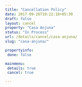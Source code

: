 ```yaml
---
title: "Cancellation Policy"
date: 2017-09-26T19:22:18+05:30
draft: false
layout: cancel
property: "Casa Anjuna"
status: "In Process"
url: /details/cancel/casa-anjuna/
slug: "casa-anjuna/"

propertyinfo:
 done: false

mainmenu:
 details: true
 cancel: true

---
```


